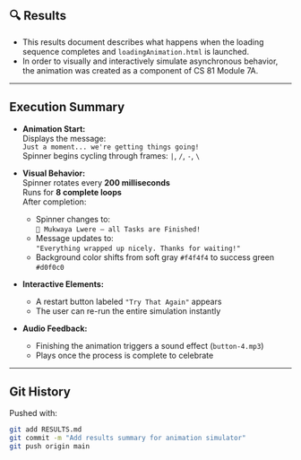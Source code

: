 

## 🔍 Results

- This results document describes what happens when the loading sequence completes and `loadingAnimation.html` is launched. 
- In order to visually and interactively simulate asynchronous behavior, the animation was created as a component of CS 81 Module 7A.

---

##  Execution Summary

- **Animation Start:**  
  Displays the message:  
  `Just a moment... we're getting things going!`  
  Spinner begins cycling through frames: `|`, `/`, `-`, `\`

- **Visual Behavior:**  
  Spinner rotates every **200 milliseconds**  
  Runs for **8 complete loops**  
  After completion:
  - Spinner changes to:  
    `🎉 Mukwaya Lwere — all Tasks are Finished!`
  - Message updates to:  
    `"Everything wrapped up nicely. Thanks for waiting!"`
  - Background color shifts from soft gray `#f4f4f4` to success green `#d0f0c0`

- **Interactive Elements:**  
  - A restart button labeled `"Try That Again"` appears
  - The user can re-run the entire simulation instantly

- **Audio Feedback:**  
  - Finishing the animation triggers a sound effect (`button-4.mp3`)
  - Plays once the process is complete to celebrate

---

##  Git History

Pushed with:
```bash
git add RESULTS.md
git commit -m "Add results summary for animation simulator"
git push origin main